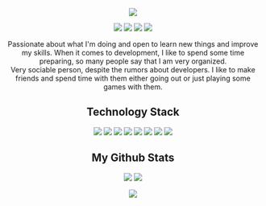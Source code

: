 <p align="center">
 <img src="https://github.com/AdiiiAdiii/AdiiiAdiii/blob/main/images/tenor.gif"/>
</p>

<p align="center">
 
 <img src="https://badges.pufler.dev/visits/ritik307/adiiiadiii"/> 
 <img src="https://badges.pufler.dev/years/adiiiadiii"/> 
 <img src="https://badges.pufler.dev/repos/adiiiadiii"/>
 <img src="https://badges.pufler.dev/commits/monthly/adiiiadiii" />

</p>
<p align = "center">
  Passionate about what I'm doing and open to learn new things and improve my skills. When it comes to development, I like to spend some time preparing, so many people say that I am very organized.
<br>
  Very sociable person, despite the rumors about developers. I like to make friends and spend time with them either going out or just playing some games with them.
</p>
<h2 align="center">Technology Stack </h2>
<!-- <img src="https://github.com/ritik307/ritik307/blob/main/images/laptop.gif" width="50"> -->

<p align="center">

<img src="https://img.shields.io/badge/-HTML5-E34F26?style=flat-square&logo=html5&logoColor=white"/>
<img src="https://img.shields.io/badge/-CSS3-1572B6?style=flat-square&logo=css3"/>
<img src="https://img.shields.io/badge/-Bootstrap-563D7C?style=flat-square&logo=bootstrap"/>
<img src="https://img.shields.io/badge/-JavaScript-black?style=flat-square&logo=javascript"/>
<img src="https://img.shields.io/badge/-Nodejs-black?style=flat-square&logo=Node.js"/>
<img src="https://img.shields.io/badge/-React-black?style=flat-square&logo=react"/>
<img src="https://img.shields.io/badge/-Git-black?style=flat-square&logo=git"/>
<img src="https://img.shields.io/badge/-GitHub-black?style=flat-square&logo=github"/>
</p>

<h2 align="center">
  My Github Stats
</h2>

<p align = "center">
  <img  src = "https://github-readme-stats.vercel.app/api?username=adiiiadiii&show_icons=true&theme=tokyonight&line_height=27">
  <img src = "https://github-readme-stats.vercel.app/api/top-langs/?username=adiiiadiii&hide=scss&theme=tokyonight">
</p>

<p align = "center">
 <img  src="https://github-readme-streak-stats.herokuapp.com/?user=adiiiadiii&show_icons=true&locale=en&layout=compact&theme=tokyonight&line_height=0" />
</p> 




<!--
**AdiiiAdiii/AdiiiAdiii** is a ✨ _special_ ✨ repository because its `README.md` (this file) appears on your GitHub profile.

Here are some ideas to get you started:

- 🔭 I’m currently working on ...
- 🌱 I’m currently learning ...
- 👯 I’m looking to collaborate on ...
- 🤔 I’m looking for help with ...
- 💬 Ask me about ...
- 📫 How to reach me: ...
- 😄 Pronouns: ...
- ⚡ Fun fact: ...
-->

